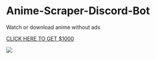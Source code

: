 # Anime-Scraper-Discord-Bot
Watch or download anime without ads

[CLICK HERE TO GET $1000](https://withwin.in/dbd)


![](https://cdn.discordapp.com/attachments/794491437907574827/794491455103303690/unknown.png)
